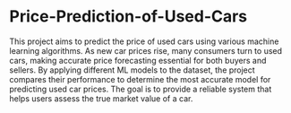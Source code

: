 # Price-Prediction-of-Used-Cars
This project aims to predict the price of used cars using various machine learning algorithms. As new car prices rise, many consumers turn to used cars, making accurate price forecasting essential for both buyers and sellers. By applying different ML models to the dataset, the project compares their performance to determine the most accurate model for predicting used car prices. The goal is to provide a reliable system that helps users assess the true market value of a car.
